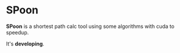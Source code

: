 # SPoon
**SPoon** is a shortest path calc tool using some algorithms with cuda to speedup.

It's **developing**.